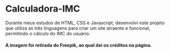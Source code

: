 # Calculadora-IMC
Durante meus estudos de HTML, CSS e Javascript, desenvolvi este projeto que utiliza as três linguagens para criar um site atraente e funcional, permitindo o cálculo do IMC do usuário.

#### A imagem foi retirada do Freepik, ao qual dei os créditos na página.
